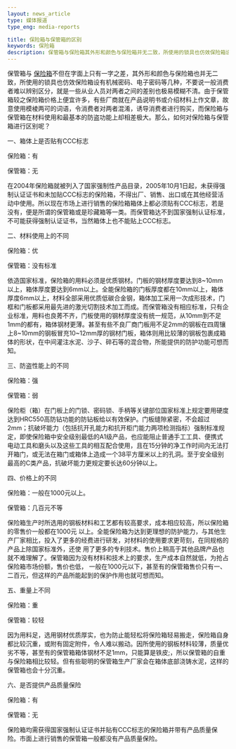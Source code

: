 ```yaml
---
layout: news_article
type: 媒体报道
type_eng: media-reports

title: 保险箱与保管箱的区别
keywords: 保险箱
description: 保管箱与保险箱其外形和颜色与保险箱并无二致，所使用的锁具也仿效保险箱设有机械密码、电子密码等几种，一从业人员对两者之间的差别也极易模糊不清。
---
```

保管箱与 [保险箱](http://www.qnn.com.cn/)不但在字面上只有一字之差，其外形和颜色与保险箱也并无二致，所使用的锁具也仿效保险箱设有机械密码、电子密码等几种，不要说一般消费 者难以辨别区分，就是一些从业人员对两者之间的差别也极易模糊不清。由于保管箱较之保险箱价格上便宜许多，有些厂商就在产品说明书或介绍材料上作文章，故意使用模棱两可的词语，令消费者对两者混淆，诱导消费者进行购买，而保险箱与保管箱在材料使用和最基本的防盗功能上却相差极大。那么，如何对保险箱与保管箱进行区别呢？

一、箱体上是否贴有CCC标志

保险箱：有

保管箱：无

在2004年保险箱就被列入了国家强制性产品目录，2005年10月1日起，未获得强制认证证书和未加贴CCC标志的保险箱，不得出厂、销售、出口或在其他经营活动中使用。所以现在市场上进行销售的保险箱箱体上都必须贴有CCC标志，若是没有，便是所谓的保管箱或是珍藏箱等一类。而保管箱达不到国家强制认证标准，不可能获得强制认证证书，当然箱体上也不能贴上CCC标志。

二、材料使用上的不同

保险箱：优

保管箱：没有标准

依造国家标准，保险箱的用料必须是优质钢材。门板的钢材厚度要达到8~10mm以上，箱体厚度要达到6mm以上。全能保险箱的门板厚度都在10mm以上，箱体厚度6mm以上，材料全部采用优质低碳合金钢，箱体加工采用一次成形技术，门框和门板都采用最先进的激光切割技术加工而成。而保管箱没有相应标准，只有企业标准，用料也良莠不齐，门板使用的钢材厚度没有统一规范，从10mm到不足1mm的都有，箱体钢材更薄。甚至有些不良厂商门板用不足2mm的钢板在四周镶上8~10mm的钢板冒充10~12mm厚的钢材门板，箱体则用比较薄的钢板包裹成箱体的形状，在中间灌注水泥、沙子、碎石等的混合物，所能提供的防护功能可想而知。

三、防盗性能上的不同

保险箱：强

保管箱：弱

保险柜（箱）在门板上的门锁、密码锁、手柄等关键部位国家标准上规定要用硬度达到HRC550高防钻功能的防钻板给以有效保护。门板缝隙紧密，不会超过2mm；抗破坏能力（包括抗开孔能力和抗开柜门能力两项检测指标）强制标准规定，即使保险箱中安全级别最低的A1级产品，也应能阻止普通手工工具、便携式电动工具和磨头以及这些工具的相互配合使用，且在15分钟的净工作时间内无法打开箱门，或无法在箱门或箱体上造成一个38平方厘米以上的孔洞。至于安全级别最高的C类产品，抗破坏能力更规定要长达60分钟以上。

四、价格上的不同

保险箱：一般在1000元以上。

保管箱：几百元不等

保险箱生产时所选用的钢板材料和工艺都有较高要求，成本相应较高，所以保险箱的零售价一般都在1000元 以上。全能保险箱为达到更理想的防护能力，与其他生产厂家相比，投入了更多的经费进行研发，对材料的使用要求更苛刻，在同规格的产品上除国家标准外，还使 用了更多的专利技术。售价上稍高于其他品牌产品也就不难理解了。保管箱因为没有材料和技术上的要求，生产成本自然就低，为抢占保险箱市场份额，售价也低， 一般在1000元以下，甚至有的保管箱售价只有一、二百元，但这样的产品所能起到的保护作用也就可想而知。

五、重量上不同

保险箱：重

保管箱：较轻

因为用料足，选用钢材优质厚实，也为防止能轻松将保险箱轻易搬走，保险箱自身都比较沉重，或附有固定附件，令人难以搬动。因所使用的钢板材料较薄，质量优劣不等，甚至有的保管箱箱体钢材不足1mm，只能算是铁皮;，所以保管箱的自重与保险箱相比较轻。但有些聪明的保管箱生产厂家会在箱体底部浇铸水泥，这样的保管箱也会十分沉重。

六、是否提供产品质量保险

保险箱：有

保管箱：无

保险箱均需获得国家强制认证证书并贴有CCC标志的保险箱并带有产品质量保险。市面上进行销售的保管箱一般都没有产品质量保险。
